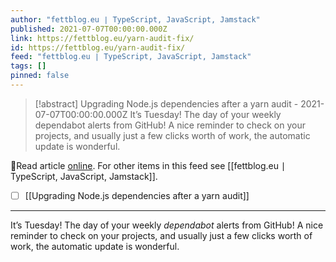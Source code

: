 ```yaml
---
author: "fettblog․eu ∣ TypeScript, JavaScript, Jamstack"
published: 2021-07-07T00:00:00.000Z
link: https://fettblog.eu/yarn-audit-fix/
id: https://fettblog.eu/yarn-audit-fix/
feed: "fettblog․eu ∣ TypeScript, JavaScript, Jamstack"
tags: []
pinned: false
---
```

> [!abstract] Upgrading Node.js dependencies after a yarn audit - 2021-07-07T00:00:00.000Z
> It’s Tuesday! The day of your weekly dependabot alerts from GitHub! A nice reminder to check on your projects, and usually just a few clicks worth of work, the automatic update is wonderful.

🔗Read article [online](https://fettblog.eu/yarn-audit-fix/). For other items in this feed see [[fettblog․eu ∣ TypeScript, JavaScript, Jamstack]].

- [ ] [[Upgrading Node․js dependencies after a yarn audit]]
- - -
It’s Tuesday! The day of your weekly _dependabot_ alerts from GitHub! A nice reminder to check on your projects, and usually just a few clicks worth of work, the automatic update is wonderful.
